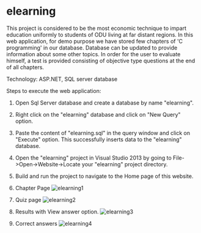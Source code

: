 # elearning
This project is considered to be the most economic technique to impart education uniformly to students of ODU living at far distant regions. In this web application, for demo purpose we have stored few chapters of 'C programming' in our database. Database can be updated to provide information about some other topics. In order for the user to evaluate himself, a test is provided consisting of objective type questions at the end of all chapters.

Technology: ASP.NET, SQL server database

Steps to execute the web application:

1. Open Sql Server database and create a database by name "elearning".
2. Right click on the "elearning" database and click on "New Query" option.
3. Paste the content of "elearning.sql" in the query window and click on "Execute" option. This successfully inserts data to the "elearning" database.
4. Open the "elearning" project in Visual Studio 2013 by going to File->Open->Website->Locate your "elearning" project directory.
5. Build and run the project to navigate to the Home page of this website.

1. Chapter Page
![elearning1](https://cloud.githubusercontent.com/assets/11856540/16218776/dabe399c-374e-11e6-955f-1a9f6a106d70.JPG)

2. Quiz page
![elearning2](https://cloud.githubusercontent.com/assets/11856540/16218777/dac370d8-374e-11e6-8a7a-723780b8ef40.JPG)

3. Results with View answer option.
![elearning3](https://cloud.githubusercontent.com/assets/11856540/16218774/dabdd268-374e-11e6-8e74-cef0cdf07492.JPG)

4. Correct answers
![elearning4](https://cloud.githubusercontent.com/assets/11856540/16218775/dabe0ab2-374e-11e6-98cd-42dbe6cf4638.JPG)
